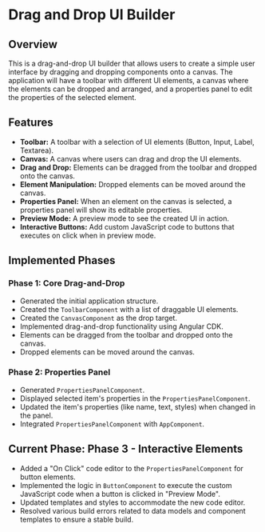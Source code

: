 
# Drag and Drop UI Builder

## Overview

This is a drag-and-drop UI builder that allows users to create a simple user interface by dragging and dropping components onto a canvas. The application will have a toolbar with different UI elements, a canvas where the elements can be dropped and arranged, and a properties panel to edit the properties of the selected element.

## Features

*   **Toolbar:** A toolbar with a selection of UI elements (Button, Input, Label, Textarea).
*   **Canvas:** A canvas where users can drag and drop the UI elements.
*   **Drag and Drop:** Elements can be dragged from the toolbar and dropped onto the canvas.
*   **Element Manipulation:** Dropped elements can be moved around the canvas.
*   **Properties Panel:** When an element on the canvas is selected, a properties panel will show its editable properties.
*   **Preview Mode:** A preview mode to see the created UI in action.
*   **Interactive Buttons:** Add custom JavaScript code to buttons that executes on click when in preview mode.

## Implemented Phases

### Phase 1: Core Drag-and-Drop
*   Generated the initial application structure.
*   Created the `ToolbarComponent` with a list of draggable UI elements.
*   Created the `CanvasComponent` as the drop target.
*   Implemented drag-and-drop functionality using Angular CDK.
*   Elements can be dragged from the toolbar and dropped onto the canvas.
*   Dropped elements can be moved around the canvas.

### Phase 2: Properties Panel
*   Generated `PropertiesPanelComponent`.
*   Displayed selected item's properties in the `PropertiesPanelComponent`.
*   Updated the item's properties (like name, text, styles) when changed in the panel.
*   Integrated `PropertiesPanelComponent` with `AppComponent`.

## Current Phase: Phase 3 - Interactive Elements

*   Added a "On Click" code editor to the `PropertiesPanelComponent` for button elements.
*   Implemented the logic in `ButtonComponent` to execute the custom JavaScript code when a button is clicked in "Preview Mode".
*   Updated templates and styles to accommodate the new code editor.
*   Resolved various build errors related to data models and component templates to ensure a stable build.
